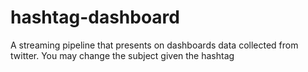 # hashtag-dashboard
A streaming pipeline that presents on dashboards data collected from twitter. You may change the subject given the hashtag
